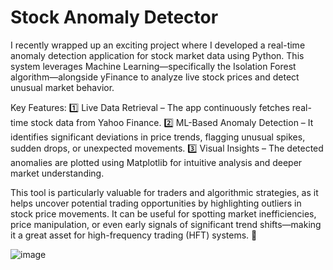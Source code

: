 # Stock Anomaly Detector

I recently wrapped up an exciting project where I developed a real-time anomaly detection application for stock market data using Python. This system leverages Machine Learning—specifically the Isolation Forest algorithm—alongside yFinance to analyze live stock prices and detect unusual market behavior.

Key Features:
1️⃣ Live Data Retrieval – The app continuously fetches real-time stock data from Yahoo Finance.
2️⃣ ML-Based Anomaly Detection – It identifies significant deviations in price trends, flagging unusual spikes, sudden drops, or unexpected movements.
3️⃣ Visual Insights – The detected anomalies are plotted using Matplotlib for intuitive analysis and deeper market understanding.

This tool is particularly valuable for traders and algorithmic strategies, as it helps uncover potential trading opportunities by highlighting outliers in stock price movements. It can be useful for spotting market inefficiencies, price manipulation, or even early signals of significant trend shifts—making it a great asset for high-frequency trading (HFT) systems. 🚀


![image](https://github.com/user-attachments/assets/01200efa-ab75-4137-9cca-2d6ba06a3c2b)








